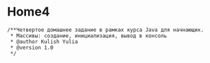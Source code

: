 # Home4
    /**Четвертое домашнее задание в рамках курса Java для начнающих.
     * Массивы: создание, инициализация, вывод в консоль
     * @author Kulish Yulia
     * @version 1.0
     */

